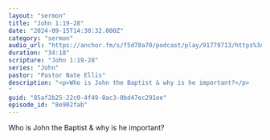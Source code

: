 ```yaml
---
layout: "sermon"
title: "John 1:19-28"
date: "2024-09-15T14:30:32.000Z"
category: "sermon"
audio_url: "https://anchor.fm/s/f5d78a70/podcast/play/91779713/https%3A%2F%2Fd3ctxlq1ktw2nl.cloudfront.net%2Fstaging%2F2024-8-16%2Fe84ebb24-5c9a-2447-ce2c-e9ffa407cf7b.m4a"
duration: "34:18"
scripture: "John 1:19-28"
series: "John"
pastor: "Pastor Nate Ellis"
description: "<p>Who is John the Baptist & why is he important?</p>
"
guid: "85af2b25-22c0-4f49-8ac3-0bd47ec291ee"
episode_id: "8e902fab"
---
```


<p>Who is John the Baptist & why is he important?</p>

